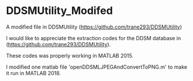 # DDSMUtility_Modifed
A modified file in DDSMUtility (https://github.com/trane293/DDSMUtility)

I would like to appreciate the extraction codes for the DDSM database in (https://github.com/trane293/DDSMUtility).

These codes was properly working in MATLAB 2015.

I modified one matlab file 'openDDSMLJPEGAndConvertToPNG.m' to make it run in MATLAB 2018.

